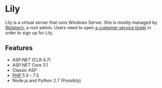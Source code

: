 # Lily

Lily is a virtual server that runs Windows Server. She is mostly managed by [Wolstech](../../misc/staff/wolstech.md), a root admin. Users need to open [a customer service ticket](https://www.helionet.org/index/forum/45-customer-service/) in order to sign up for Lily.

## Features

* ASP.NET (CLR 4.7)
* ASP.NET Core 3.1
* Classic ASP
* [PHP ](../../features/php.md)5.3 - 7.3
* Node.js and Python 2.7 (Possibly)